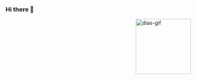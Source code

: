 ### Hi there 👋

<!--
**Marina240304/Marina240304** is a ✨ _special_ ✨ repository because its `README.md` (this file) appears on your GitHub profile.

Here are some ideas to get you started:

- 🔭 I’m currently working on ...
- 🌱 I’m currently learning ...
- 👯 I’m looking to collaborate on ...
- 🤔 I’m looking for help with ...
- 💬 Ask me about ...
- 📫 How to reach me: ...
- 😄 Pronouns: ...
- ⚡ Fun fact: ...
-->

<div>   <img align="right" alt="dias-gif" height="150" src="https://media.giphy.com/media/iyQ9VdqrLSIxbZrYod/giphy.gif"> </div>
